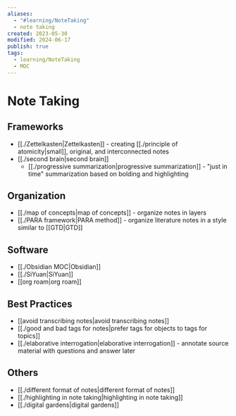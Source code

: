 ```yaml
---
aliases:
  - "#learning/NoteTaking"
  - note taking
created: 2023-05-30
modified: 2024-06-17
publish: true
tags:
  - learning/NoteTaking
  - MOC
---
```

# Note Taking
## Frameworks
- [[./Zettelkasten|Zettelkasten]] - creating [[./principle of atomicity|small]], original, and interconnected notes
- [[./second brain|second brain]]
  - [[./progressive summarization|progressive summarization]] - "just in time" summarization based on bolding and highlighting

## Organization
- [[./map of concepts|map of concepts]] - organize notes in layers
- [[./PARA framework|PARA method]] - organize literature notes in a style similar to [[GTD|GTD]]

## Software
- [[./Obsidian MOC|Obsidian]]
- [[./SiYuan|SiYuan]]
- [[org roam|org roam]]

## Best Practices
- [[avoid transcribing notes|avoid transcribing notes]]
- [[./good and bad tags for notes|prefer tags for objects to tags for topics]]
- [[./elaborative interrogation|elaborative interrogation]] - annotate source material with questions and answer later

## Others
- [[./different format of notes|different format of notes]]
- [[./highlighting in note taking|highlighting in note taking]]
- [[./digital gardens|digital gardens]]